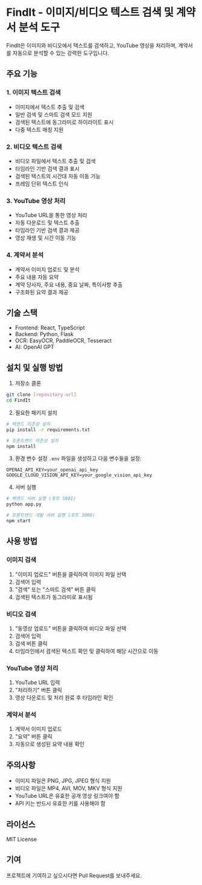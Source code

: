 # FindIt - 이미지/비디오 텍스트 검색 및 계약서 분석 도구

FindIt은 이미지와 비디오에서 텍스트를 검색하고, YouTube 영상을 처리하며, 계약서를 자동으로 분석할 수 있는 강력한 도구입니다.

## 주요 기능

### 1. 이미지 텍스트 검색
- 이미지에서 텍스트 추출 및 검색
- 일반 검색 및 스마트 검색 모드 지원
- 검색된 텍스트에 동그라미로 하이라이트 표시
- 다중 텍스트 매칭 지원

### 2. 비디오 텍스트 검색
- 비디오 파일에서 텍스트 추출 및 검색
- 타임라인 기반 검색 결과 표시
- 검색된 텍스트의 시간대 자동 이동 기능
- 프레임 단위 텍스트 인식

### 3. YouTube 영상 처리
- YouTube URL을 통한 영상 처리
- 자동 다운로드 및 텍스트 추출
- 타임라인 기반 검색 결과 제공
- 영상 재생 및 시간 이동 기능

### 4. 계약서 분석
- 계약서 이미지 업로드 및 분석
- 주요 내용 자동 요약
- 계약 당사자, 주요 내용, 중요 날짜, 특이사항 추출
- 구조화된 요약 결과 제공

## 기술 스택

- Frontend: React, TypeScript
- Backend: Python, Flask
- OCR: EasyOCR, PaddleOCR, Tesseract
- AI: OpenAI GPT

## 설치 및 실행 방법

1. 저장소 클론
```bash
git clone [repository-url]
cd FindIt
```

2. 필요한 패키지 설치
```bash
# 백엔드 의존성 설치
pip install -r requirements.txt

# 프론트엔드 의존성 설치
npm install
```

3. 환경 변수 설정
`.env` 파일을 생성하고 다음 변수들을 설정:
```
OPENAI_API_KEY=your_openai_api_key
GOOGLE_CLOUD_VISION_API_KEY=your_google_vision_api_key
```

4. 서버 실행
```bash
# 백엔드 서버 실행 (포트 5001)
python app.py

# 프론트엔드 개발 서버 실행 (포트 3000)
npm start
```

## 사용 방법

### 이미지 검색
1. "이미지 업로드" 버튼을 클릭하여 이미지 파일 선택
2. 검색어 입력
3. "검색" 또는 "스마트 검색" 버튼 클릭
4. 검색된 텍스트가 동그라미로 표시됨

### 비디오 검색
1. "동영상 업로드" 버튼을 클릭하여 비디오 파일 선택
2. 검색어 입력
3. 검색 버튼 클릭
4. 타임라인에서 검색된 텍스트 확인 및 클릭하여 해당 시간으로 이동

### YouTube 영상 처리
1. YouTube URL 입력
2. "처리하기" 버튼 클릭
3. 영상 다운로드 및 처리 완료 후 타임라인 확인

### 계약서 분석
1. 계약서 이미지 업로드
2. "요약" 버튼 클릭
3. 자동으로 생성된 요약 내용 확인

## 주의사항

- 이미지 파일은 PNG, JPG, JPEG 형식 지원
- 비디오 파일은 MP4, AVI, MOV, MKV 형식 지원
- YouTube URL은 유효한 공개 영상 링크여야 함
- API 키는 반드시 유효한 키를 사용해야 함

## 라이선스

MIT License

## 기여

프로젝트에 기여하고 싶으시다면 Pull Request를 보내주세요.
